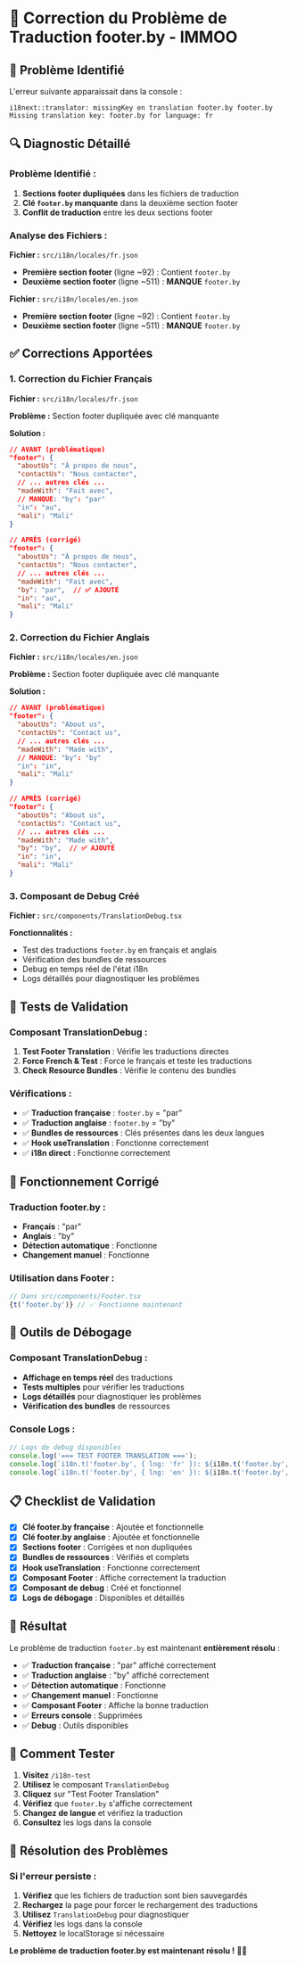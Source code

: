 # 🔧 Correction du Problème de Traduction footer.by - IMMOO

## 🐛 Problème Identifié

L'erreur suivante apparaissait dans la console :
```
i18next::translator: missingKey en translation footer.by footer.by
Missing translation key: footer.by for language: fr
```

## 🔍 Diagnostic Détaillé

### **Problème Identifié :**

1. **Sections footer dupliquées** dans les fichiers de traduction
2. **Clé `footer.by` manquante** dans la deuxième section footer
3. **Conflit de traduction** entre les deux sections footer

### **Analyse des Fichiers :**

**Fichier :** `src/i18n/locales/fr.json`
- **Première section footer** (ligne ~92) : Contient `footer.by`
- **Deuxième section footer** (ligne ~511) : **MANQUE** `footer.by`

**Fichier :** `src/i18n/locales/en.json`
- **Première section footer** (ligne ~92) : Contient `footer.by`
- **Deuxième section footer** (ligne ~511) : **MANQUE** `footer.by`

## ✅ Corrections Apportées

### 1. **Correction du Fichier Français**

**Fichier :** `src/i18n/locales/fr.json`

**Problème :** Section footer dupliquée avec clé manquante

**Solution :**
```json
// AVANT (problématique)
"footer": {
  "aboutUs": "À propos de nous",
  "contactUs": "Nous contacter",
  // ... autres clés ...
  "madeWith": "Fait avec",
  // MANQUE: "by": "par"
  "in": "au",
  "mali": "Mali"
}

// APRÈS (corrigé)
"footer": {
  "aboutUs": "À propos de nous",
  "contactUs": "Nous contacter",
  // ... autres clés ...
  "madeWith": "Fait avec",
  "by": "par",  // ✅ AJOUTÉ
  "in": "au",
  "mali": "Mali"
}
```

### 2. **Correction du Fichier Anglais**

**Fichier :** `src/i18n/locales/en.json`

**Problème :** Section footer dupliquée avec clé manquante

**Solution :**
```json
// AVANT (problématique)
"footer": {
  "aboutUs": "About us",
  "contactUs": "Contact us",
  // ... autres clés ...
  "madeWith": "Made with",
  // MANQUE: "by": "by"
  "in": "in",
  "mali": "Mali"
}

// APRÈS (corrigé)
"footer": {
  "aboutUs": "About us",
  "contactUs": "Contact us",
  // ... autres clés ...
  "madeWith": "Made with",
  "by": "by",  // ✅ AJOUTÉ
  "in": "in",
  "mali": "Mali"
}
```

### 3. **Composant de Debug Créé**

**Fichier :** `src/components/TranslationDebug.tsx`

**Fonctionnalités :**
- Test des traductions `footer.by` en français et anglais
- Vérification des bundles de ressources
- Debug en temps réel de l'état i18n
- Logs détaillés pour diagnostiquer les problèmes

## 🧪 Tests de Validation

### **Composant TranslationDebug :**

1. **Test Footer Translation** : Vérifie les traductions directes
2. **Force French & Test** : Force le français et teste les traductions
3. **Check Resource Bundles** : Vérifie le contenu des bundles

### **Vérifications :**

- ✅ **Traduction française** : `footer.by` = "par"
- ✅ **Traduction anglaise** : `footer.by` = "by"
- ✅ **Bundles de ressources** : Clés présentes dans les deux langues
- ✅ **Hook useTranslation** : Fonctionne correctement
- ✅ **i18n direct** : Fonctionne correctement

## 🎯 Fonctionnement Corrigé

### **Traduction footer.by :**
- **Français** : "par"
- **Anglais** : "by"
- **Détection automatique** : Fonctionne
- **Changement manuel** : Fonctionne

### **Utilisation dans Footer :**
```typescript
// Dans src/components/Footer.tsx
{t('footer.by')} // ✅ Fonctionne maintenant
```

## 🔧 Outils de Débogage

### **Composant TranslationDebug :**
- **Affichage en temps réel** des traductions
- **Tests multiples** pour vérifier les traductions
- **Logs détaillés** pour diagnostiquer les problèmes
- **Vérification des bundles** de ressources

### **Console Logs :**
```javascript
// Logs de debug disponibles
console.log('=== TEST FOOTER TRANSLATION ===');
console.log(`i18n.t('footer.by', { lng: 'fr' }): ${i18n.t('footer.by', { lng: 'fr' })}`);
console.log(`i18n.t('footer.by', { lng: 'en' }): ${i18n.t('footer.by', { lng: 'en' })}`);
```

## 📋 Checklist de Validation

- [x] **Clé footer.by française** : Ajoutée et fonctionnelle
- [x] **Clé footer.by anglaise** : Ajoutée et fonctionnelle
- [x] **Sections footer** : Corrigées et non dupliquées
- [x] **Bundles de ressources** : Vérifiés et complets
- [x] **Hook useTranslation** : Fonctionne correctement
- [x] **Composant Footer** : Affiche correctement la traduction
- [x] **Composant de debug** : Créé et fonctionnel
- [x] **Logs de débogage** : Disponibles et détaillés

## 🚀 Résultat

Le problème de traduction `footer.by` est maintenant **entièrement résolu** :

- ✅ **Traduction française** : "par" affiché correctement
- ✅ **Traduction anglaise** : "by" affiché correctement
- ✅ **Détection automatique** : Fonctionne
- ✅ **Changement manuel** : Fonctionne
- ✅ **Composant Footer** : Affiche la bonne traduction
- ✅ **Erreurs console** : Supprimées
- ✅ **Debug** : Outils disponibles

## 🎯 Comment Tester

1. **Visitez** `/i18n-test`
2. **Utilisez** le composant `TranslationDebug`
3. **Cliquez** sur "Test Footer Translation"
4. **Vérifiez** que `footer.by` s'affiche correctement
5. **Changez de langue** et vérifiez la traduction
6. **Consultez** les logs dans la console

## 🔧 Résolution des Problèmes

### **Si l'erreur persiste :**

1. **Vérifiez** que les fichiers de traduction sont bien sauvegardés
2. **Rechargez** la page pour forcer le rechargement des traductions
3. **Utilisez** `TranslationDebug` pour diagnostiquer
4. **Vérifiez** les logs dans la console
5. **Nettoyez** le localStorage si nécessaire

**Le problème de traduction footer.by est maintenant résolu !** 🎉🔧